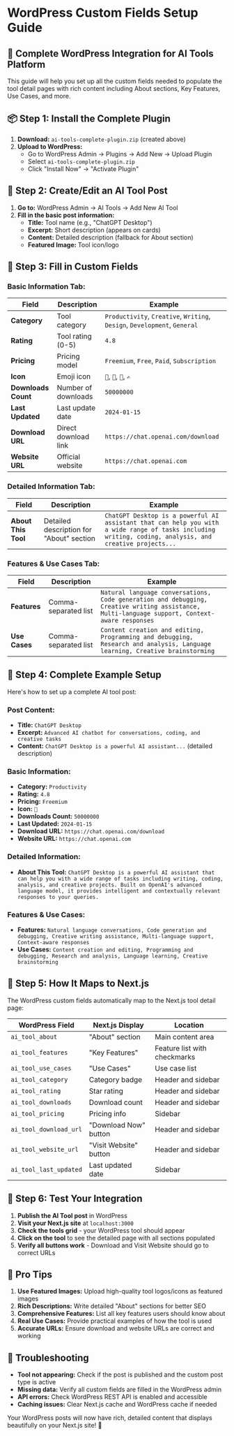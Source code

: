 # WordPress Custom Fields Setup Guide

## 🎯 Complete WordPress Integration for AI Tools Platform

This guide will help you set up all the custom fields needed to populate the tool detail pages with rich content including About sections, Key Features, Use Cases, and more.

## 📦 Step 1: Install the Complete Plugin

1. **Download:** `ai-tools-complete-plugin.zip` (created above)
2. **Upload to WordPress:**
   - Go to WordPress Admin → Plugins → Add New → Upload Plugin
   - Select `ai-tools-complete-plugin.zip`
   - Click "Install Now" → "Activate Plugin"

## 🔧 Step 2: Create/Edit an AI Tool Post

1. **Go to:** WordPress Admin → AI Tools → Add New AI Tool
2. **Fill in the basic post information:**
   - **Title:** Tool name (e.g., "ChatGPT Desktop")
   - **Excerpt:** Short description (appears on cards)
   - **Content:** Detailed description (fallback for About section)
   - **Featured Image:** Tool icon/logo

## 📝 Step 3: Fill in Custom Fields

### **Basic Information Tab:**

| Field | Description | Example |
|-------|-------------|---------|
| **Category** | Tool category | `Productivity`, `Creative`, `Writing`, `Design`, `Development`, `General` |
| **Rating** | Tool rating (0-5) | `4.8` |
| **Pricing** | Pricing model | `Freemium`, `Free`, `Paid`, `Subscription` |
| **Icon** | Emoji icon | `🤖`, `💬`, `🎨`, `✍️` |
| **Downloads Count** | Number of downloads | `50000000` |
| **Last Updated** | Last update date | `2024-01-15` |
| **Download URL** | Direct download link | `https://chat.openai.com/download` |
| **Website URL** | Official website | `https://chat.openai.com` |

### **Detailed Information Tab:**

| Field | Description | Example |
|-------|-------------|---------|
| **About This Tool** | Detailed description for "About" section | `ChatGPT Desktop is a powerful AI assistant that can help you with a wide range of tasks including writing, coding, analysis, and creative projects...` |

### **Features & Use Cases Tab:**

| Field | Description | Example |
|-------|-------------|---------|
| **Features** | Comma-separated list | `Natural language conversations, Code generation and debugging, Creative writing assistance, Multi-language support, Context-aware responses` |
| **Use Cases** | Comma-separated list | `Content creation and editing, Programming and debugging, Research and analysis, Language learning, Creative brainstorming` |

## 🎨 Step 4: Complete Example Setup

Here's how to set up a complete AI tool post:

### **Post Content:**
- **Title:** `ChatGPT Desktop`
- **Excerpt:** `Advanced AI chatbot for conversations, coding, and creative tasks`
- **Content:** `ChatGPT Desktop is a powerful AI assistant...` (detailed description)

### **Basic Information:**
- **Category:** `Productivity`
- **Rating:** `4.8`
- **Pricing:** `Freemium`
- **Icon:** `💬`
- **Downloads Count:** `50000000`
- **Last Updated:** `2024-01-15`
- **Download URL:** `https://chat.openai.com/download`
- **Website URL:** `https://chat.openai.com`

### **Detailed Information:**
- **About This Tool:** `ChatGPT Desktop is a powerful AI assistant that can help you with a wide range of tasks including writing, coding, analysis, and creative projects. Built on OpenAI's advanced language model, it provides intelligent and contextually relevant responses to your queries.`

### **Features & Use Cases:**
- **Features:** `Natural language conversations, Code generation and debugging, Creative writing assistance, Multi-language support, Context-aware responses`
- **Use Cases:** `Content creation and editing, Programming and debugging, Research and analysis, Language learning, Creative brainstorming`

## 🔄 Step 5: How It Maps to Next.js

The WordPress custom fields automatically map to the Next.js tool detail page:

| WordPress Field | Next.js Display | Location |
|----------------|-----------------|----------|
| `ai_tool_about` | "About" section | Main content area |
| `ai_tool_features` | "Key Features" | Feature list with checkmarks |
| `ai_tool_use_cases` | "Use Cases" | Use case list |
| `ai_tool_category` | Category badge | Header and sidebar |
| `ai_tool_rating` | Star rating | Header and sidebar |
| `ai_tool_downloads` | Download count | Header and sidebar |
| `ai_tool_pricing` | Pricing info | Sidebar |
| `ai_tool_download_url` | "Download Now" button | Header and sidebar |
| `ai_tool_website_url` | "Visit Website" button | Header and sidebar |
| `ai_tool_last_updated` | Last updated date | Sidebar |

## 🚀 Step 6: Test Your Integration

1. **Publish the AI Tool post** in WordPress
2. **Visit your Next.js site** at `localhost:3000`
3. **Check the tools grid** - your WordPress tool should appear
4. **Click on the tool** to see the detailed page with all sections populated
5. **Verify all buttons work** - Download and Visit Website should go to correct URLs

## 🎯 Pro Tips

1. **Use Featured Images:** Upload high-quality tool logos/icons as featured images
2. **Rich Descriptions:** Write detailed "About" sections for better SEO
3. **Comprehensive Features:** List all key features users should know about
4. **Real Use Cases:** Provide practical examples of how the tool is used
5. **Accurate URLs:** Ensure download and website URLs are correct and working

## 🔧 Troubleshooting

- **Tool not appearing:** Check if the post is published and the custom post type is active
- **Missing data:** Verify all custom fields are filled in the WordPress admin
- **API errors:** Check WordPress REST API is enabled and accessible
- **Caching issues:** Clear Next.js cache and WordPress cache if needed

Your WordPress posts will now have rich, detailed content that displays beautifully on your Next.js site! 🎉
